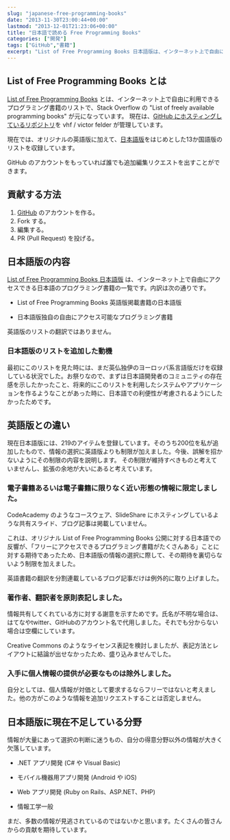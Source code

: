 ```yaml
---
slug: "japanese-free-programming-books"
date: "2013-11-30T23:00:44+00:00"
lastmod: "2013-12-01T21:23:06+00:00"
title: "日本語で読める Free Programming Books"
categories: ["開発"]
tags: ["GitHub","書籍"]
excerpt: "List of Free Programming Books 日本語版は、インターネット上で自由にアクセスできる日本語のプログラミング書籍の一覧です。日本語版独自の特徴、英語版との違い、このプロジェクトへの貢献の仕方について紹介します。"
---
```

<section id="list_of_free_programming_books_とは">
  <div class="page-header">
    <h2>List of Free Programming Books とは</h2>
  </div>
<p><a href="http://resrc.io/list/10/list-of-free-programming-books/">List of Free Programming Books</a> とは、インターネット上で自由に利用できるプログラミング書籍のリストで、Stack Overflow の "List of freely available programming books" が元になっています。
現在は、<a href="https://github.com/vhf/free-programming-books">GitHub にホスティングしているリポジトリ</a>を vhf / victor felder が管理しています。</p>
<p>現在では、オリジナルの英語版に加えて、<a href="https://github.com/vhf/free-programming-books/blob/master/free-programming-books-ja.md">日本語版</a>をはじめとした13か国語版のリストを収録しています。</p>
<p>GitHub のアカウントをもっていれば誰でも追加編集リクエストを出すことができます。</p>
</section>
<section id="貢献する方法">
  <div class="page-header">
    <h2>貢献する方法</h2>
  </div>
<ol>
<li>
<a href="http://github.com/">GitHub</a> のアカウントを作る。
</li>
<li>
Fork する。
</li>
<li>
編集する。
</li>
<li>
PR (Pull Request) を投げる。
</li>
</ol>
</section>
<section id="日本語版の内容">
  <div class="page-header">
    <h2>日本語版の内容</h2>
  </div>
<p><a href="https://github.com/vhf/free-programming-books/blob/master/free-programming-books-ja.md">List of Free Programming Books 日本語版</a> は、インターネット上で自由にアクセスできる日本語のプログラミング書籍の一覧です。内訳は次の通りです。</p>
<div class="ulist"><ul>
<li>
<p>
List of Free Programming Books 英語版掲載書籍の日本語版
</p>
</li>
<li>
<p>
日本語版独自の自由にアクセス可能なプログラミング書籍
</p>
</li>
</ul></div>
<p>英語版のリストの翻訳ではありません。</p>
<h3 id="日本語版のリストを追加した動機">日本語版のリストを追加した動機</h3>
<p>最初にこのリストを見た時には、まだ英仏独伊のヨーロッパ系言語版だけを収録している状況でした。お祭りなので、まずは日本語開発者のコミュニティの存在感を示したかったこと、将来的にこのリストを利用したシステムやアプリケーションを作るようなことがあった時に、日本語での利便性が考慮されるようにしたかったためです。</p>
</section>
<section id="英語版との違い">
  <div class="page-header">
    <h2>英語版との違い</h2>
  </div>
<p>現在日本語版には、219のアイテムを登録しています。そのうち200位を私が追加したもので、情報の選択に英語版よりも制限が加えました。今後、誤解を招かないようにその制限の内容を説明します。
その制限が維持すべきものと考えていませんし、拡張の余地が大いにあると考えています。</p>
<h3 id="電子書籍あるいは電子書籍に限りなく近い形態の情報に限定しました">電子書籍あるいは電子書籍に限りなく近い形態の情報に限定しました。</h3>
<p>CodeAcademy のようなコースウェア、SlideShare にホスティングしているような共有スライド、ブログ記事は掲載していません。</p>
<p>これは、オリジナル List of Free Programming Books 公開に対する日本語での反響が、「フリーにアクセスできるプログラミング書籍がたくさんある」ことに対する期待であったため、日本語版の情報の選択に際して、その期待を裏切らないよう制限を加えました。</p>
<p>英語書籍の翻訳を分割連載しているブログ記事だけは例外的に取り上げました。</p>
<h3 id="著作者_翻訳者を原則表記しました">著作者、翻訳者を原則表記しました。</h3>
<p>情報共有してくれている方に対する謝意を示すためです。氏名が不明な場合は、はてなやtwitter、GitHubのアカウント名で代用しました。それでも分からない場合は空欄にしています。</p>
<p>Creative Commons のようなライセンス表記を検討しましたが、表記方法とレイアウトに結論が出せなかったため、盛り込みませんでした。</p>
<h3 id="入手に個人情報の提供が必要なものは除外しました">入手に個人情報の提供が必要なものは除外しました。</h3>
<p>自分としては、個人情報が対価として要求するならフリーではないと考えました。他の方がこのような情報を追加リクエストすることは否定しません。</p>
</section>
<section id="日本語版に現在不足している分野">
  <div class="page-header">
    <h2>日本語版に現在不足している分野</h2>
  </div>
<p>情報が大量にあって選択の判断に迷うもの、自分の得意分野以外の情報が大きく欠落しています。</p>
<div class="ulist"><ul>
<li>
<p>
.NET アプリ開発 (C# や Visual Basic)
</p>
</li>
<li>
<p>
モバイル機器用アプリ開発 (Android や iOS)
</p>
</li>
<li>
<p>
Web アプリ開発 (Ruby on Rails、ASP.NET、PHP)
</p>
</li>
<li>
<p>
情報工学一般
</p>
</li>
</ul></div>
<p>まだ、多数の情報が見逃されているのではないかと思います。たくさんの皆さんからの貢献を期待しています。</p>
</section>


